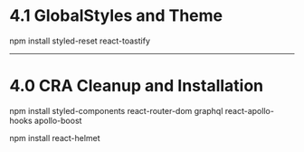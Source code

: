 # 4.1 GlobalStyles and Theme

npm install styled-reset react-toastify

---

# 4.0 CRA Cleanup and Installation

npm install styled-components react-router-dom graphql react-apollo-hooks apollo-boost

npm install react-helmet